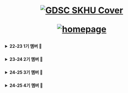 <div align="center">

<h1>
<a href="https://www.gdsc-skhu.com/">
  
<!--![GDSC SKHU Cover](https://github.com/GDSC-SKHU/.github/assets/14046092/1839fc55-f7ec-482d-ac76-e728d2692360) -->
![GDSC SKHU Cover](https://github.com/GDSC-SKHU/.github/blob/main/assets/GDG%20On%20Campus%20-%20Centered.jpg?raw=true)

</a>
<a href="https://www.gdgoc-skhu.com/">

![homepage](https://img.shields.io/badge/homepage-gdgoc--skhu.com-red?style=flat-square)

</a>
</h1>
</div>

<details>

<summary><b>22-23 1기 멤버 🛫</b></summary>

### Lead

| <img src="https://avatars.githubusercontent.com/u/26461307?v=4" width="150px" /> |
| :------------------------------------------------------------------------------: |
|                      [오혜성](https://github.com/hyesungoh)                      |

### Core

| <img src="https://avatars.githubusercontent.com/u/72500673?v=4" width="150px" /> | <img src="https://avatars.githubusercontent.com/u/14046092?v=4" width="150px" /> | <img src="https://avatars.githubusercontent.com/u/57248278?v=4" width="150px" /> | <img src="https://avatars.githubusercontent.com/u/16567811?v=4" width="150px" /> | <img src="https://avatars.githubusercontent.com/u/63100352?v=4" width="150px" /> | <img src="https://avatars.githubusercontent.com/u/37373826?v=4" width="150px" /> |
| :------------------------------------------------------------------------------: | :------------------------------------------------------------------------------: | :------------------------------------------------------------------------------: | :------------------------------------------------------------------------------: | :------------------------------------------------------------------------------: | :------------------------------------------------------------------------------: |
|                       [김하은](https://github.com/hanni66)                       |                      [이한길](https://github.com/hangillee)                      |                       [조성우](https://github.com/vact19)                        |                      [주동석](https://github.com/MojitoBar)                      |                     [한슬희](https://github.com/hanseulhee)                      |                     [한현수](https://github.com/HanHyunsoo)                      |

<details>

<summary><b>Member</b></summary>

| <img src="https://avatars.githubusercontent.com/u/41832151?v=4" width="150px" />  | <img src="https://avatars.githubusercontent.com/u/114795211?v=4" width="150px" /> | <img src="https://avatars.githubusercontent.com/u/58244158?v=4" width="150px" />  | <img src="https://avatars.githubusercontent.com/u/80027082?v=4" width="150px" />  |
| :-------------------------------------------------------------------------------: | :-------------------------------------------------------------------------------: | :-------------------------------------------------------------------------------: | :-------------------------------------------------------------------------------: |
|                        [곽성은](https://github.com/HYEALL)                        |                        [김가현](https://github.com/negul3)                        |                        [김수빈](https://github.com/sub101)                        |                       [김수연](https://github.com/tndusy27)                       |
| <img src="https://avatars.githubusercontent.com/u/114804676?v=4" width="150px" /> | <img src="https://avatars.githubusercontent.com/u/26790710?v=4" width="150px" />  | <img src="https://avatars.githubusercontent.com/u/105630680?v=4" width="150px" /> | <img src="https://avatars.githubusercontent.com/u/80957486?v=4" width="150px" />  |
|                     [김신아](https://github.com/sinamong0620)                     |                      [김유진](https://github.com/yujinkim1)                       |                    [김은총](https://github.com/rltgjqmtkdydwk)                    |                       [김자경](https://github.com/jkkj0414)                       |
| <img src="https://avatars.githubusercontent.com/u/50818389?v=4" width="150px" />  | <img src="https://avatars.githubusercontent.com/u/59411107?v=4" width="150px" />  | <img src="https://avatars.githubusercontent.com/u/101846817?v=4" width="150px" /> | <img src="https://avatars.githubusercontent.com/u/114901417?v=4" width="150px" /> |
|                       [김재관](https://github.com/jaegwans)                       |                       [김효중](https://github.com/khj0426)                        |                      [노욱진](https://github.com/NohWookJin)                      |                      [박신영](https://github.com/ParkSY0919)                      |
| <img src="https://avatars.githubusercontent.com/u/72500795?v=4" width="150px" />  | <img src="https://avatars.githubusercontent.com/u/112539563?v=4" width="150px" /> | <img src="https://avatars.githubusercontent.com/u/107793780?v=4" width="150px" /> | <img src="https://avatars.githubusercontent.com/u/107687216?v=4" width="150px" /> |
|                     [박진희](https://github.com/parkjinhee53)                     |                      [박현렬](https://github.com/devpark435)                      |                     [방예혁](https://github.com/YehyeokBang)                      |                      [백세희](https://github.com/baeksehee)                       |
| <img src="https://avatars.githubusercontent.com/u/80959635?v=4" width="150px" />  | <img src="https://avatars.githubusercontent.com/u/103248892?v=4" width="150px" /> | <img src="https://avatars.githubusercontent.com/u/104067367?v=4" width="150px" /> | <img src="https://avatars.githubusercontent.com/u/102283844?v=4" width="150px" /> |
|                     [서명진](https://github.com/myoungjinseo)                     |                      [왕서희](https://github.com/WangSeohee)                      |                       [이예슬](https://github.com/yeaseul7)                       |                      [이은지](https://github.com/Lee2Eunji)                       |
| <img src="https://avatars.githubusercontent.com/u/63100425?v=4" width="150px" />  | <img src="https://avatars.githubusercontent.com/u/84395062?v=4" width="150px" />  | <img src="https://avatars.githubusercontent.com/u/33426203?v=4" width="150px" />  | <img src="https://avatars.githubusercontent.com/u/72643542?v=4" width="150px" />  |
|                       [이지선](https://github.com/kikingki)                       |                       [이지윤](https://github.com/dd-jiyun)                       |                       [이진우](https://github.com/yeeZinu)                        |                        [이찬균](https://github.com/lgyn10)                        |
| <img src="https://avatars.githubusercontent.com/u/34876989?v=4" width="150px" />  | <img src="https://avatars.githubusercontent.com/u/112856180?v=4" width="150px" /> | <img src="https://avatars.githubusercontent.com/u/101913688?v=4" width="150px" /> | <img src="https://avatars.githubusercontent.com/u/77445491?v=4" width="150px" />  |
|                      [이현복](https://github.com/LEEHYUNBOK)                      |                     [임정연](https://github.com/YimJeongYeon)                     |                        [전유진](https://github.com/yuj2n)                         |                        [전홍영](https://github.com/qwe916)                        |
| <img src="https://avatars.githubusercontent.com/u/38286505?v=4" width="150px" />  | <img src="https://avatars.githubusercontent.com/u/101980750?v=4" width="150px" /> |                                                                                   |                                                                                   |
|                     [최재훈](https://github.com/zoeyourlife)                      |                    [허지영](https://github.com/jiyoungmerong)                     |                                                                                   |

</details>

</details>




###

<!-- 기수 구분 -->

<details>

<summary><b>23-24 2기 멤버 🛫</b></summary>

### Lead

| <img src="https://avatars.githubusercontent.com/u/14046092?v=4" width="150px" /> |
| :------------------------------------------------------------------------------: |
|                      [이한길](https://github.com/hangillee)                      |

### Core

| <img src="https://avatars.githubusercontent.com/u/5338788?v=4" width="150px" /> | <img src="https://avatars.githubusercontent.com/u/46082941?v=4" width="150px" /> | <img src="https://avatars.githubusercontent.com/u/92084974?v=4" width="150px" /> | <img src="https://avatars.githubusercontent.com/u/58465973?v=4" width="150px" /> | <img src="https://avatars.githubusercontent.com/u/107793780?v=4" width="150px" /> | <img src="https://avatars.githubusercontent.com/u/84395062?v=4" width="150px" /> | <img src="https://avatars.githubusercontent.com/u/62700860?v=4" width="150px" /> | <img src="https://avatars.githubusercontent.com/u/155228137?v=4" width="150px" /> | <img src="https://avatars.githubusercontent.com/u/128473266?v=4" width="150px" /> | <img src="https://avatars.githubusercontent.com/u/129731833?v=4" width="150px" /> | <img src="https://avatars.githubusercontent.com/u/107829554?v=4" width="150px" /> |
| :------------------------------------------------------------------------------: | :------------------------------------------------------------------------------: | :------------------------------------------------------------------------------: | :------------------------------------------------------------------------------: | :------------------------------------------------------------------------------: | :------------------------------------------------------------------------------: | :------------------------------------------------------------------------------: | :------------------------------------------------------------------------------: | :------------------------------------------------------------------------------: | :------------------------------------------------------------------------------: | :------------------------------------------------------------------------------: |
|                       [김보규](https://github.com/bg0820)                       |                      [허남규](https://github.com/Zvckaya)                      |                       [이윤하](https://github.com/labyrinth30)                        |                      [이인협](https://github.com/cucumber99)                      |                     [방예혁](https://github.com/YehyeokBang)                      |                     [이지윤](https://github.com/dd-jiyun)                      |                      [인상진](https://github.com/sangjin6439)                      |                      [석진욱](https://github.com/hemlock06)                      |                      [김신희](https://github.com/shinheekim)                      |                      [김희동](https://github.com/Kim-Hui-Dong)                      |                      [류창훈](https://github.com/Ryuchanghoon)                      |

<details>

<summary><b>Member</b></summary>

| <img src="https://github.com/bbggr1209.png" width="150px" />  | <img src="https://github.com/dongkyun0713.png" width="150px" /> | <img src="https://github.com/ksw733.png" width="150px" />  | <img src="https://github.com/yeeun0702.png" width="150px" />  |
| :-------------------------------------------------------------------------------: | :-------------------------------------------------------------------------------: | :-------------------------------------------------------------------------------: | :-------------------------------------------------------------------------------: |
|                        [김나윤](https://github.com/bbggr1209)                        |                        [김동균](https://github.com/dongkyun0713)                        |                        [김석완](https://github.com/ksw733)                        |                       [김예은](https://github.com/yeeun0702)                       |
| <img src="https://github.com/woogym.png" width="150px" /> | <img src="https://github.com/ihwag719.png" width="150px" />  | <img src="https://github.com/sojeong0202.png" width="150px" /> | <img src="https://github.com/Junyeong-An.png" width="150px" />  |
|                     [김우진](https://github.com/woogym)                     |                      [김이화](https://github.com/ihwag719)                       |                    [박소정](https://github.com/sojeong0202)                    |                       [안준영](https://github.com/treaty321)                       |
| <img src="https://github.com/djdongjae.png" width="150px" />  | <img src="https://github.com/Lee-gi-yeun.png" width="150px" />  | <img src="https://github.com/kons2003.png" width="150px" /> | <img src="https://github.com/jjekrrq.png" width="150px" /> |
|                       [오동재](https://github.com/djdongjae)                       |                       [이기연](https://github.com/Lee-gi-yeun)                        |                      [이길수](https://github.com/kons2003)                      |                      [이승창](https://github.com/jjekrrq)                      |
| <img src="https://github.com/Whiterangi.png" width="150px" />  | <img src="https://avatars.githubusercontent.com/u/66254633?v=4" width="150px" /> | <img src="https://github.com/chaiminwoo0223.png" width="150px" /> | <img src="https://github.com/inhooo00.png" width="150px" /> |
|                     [정윤선](https://github.com/Whiterangi)                     |                      [조용현](https://github.com/whdcks2252)                      |                     [최민우](https://github.com/chaiminwoo0223)                      |                      [최인호](https://github.com/inhooo00)                       |
| <img src="https://avatars.githubusercontent.com/u/59731570?v=4" width="150px" />  | <img src="https://avatars.githubusercontent.com/u/143622050?v=4" width="150px" /> | <img src="https://avatars.githubusercontent.com/u/127416437?v=4" width="150px" /> | <img src="https://avatars.githubusercontent.com/u/144992562?v=4" width="150px" /> |
|                     [현진용](https://github.com/zzdh8)                     |                      [남궁혜민](https://github.com/hyeminililo)                      |                       [박석진](https://github.com/KOLPARK)                       |                      [장대영](https://github.com/hururu1234)                       |
| <img src="https://avatars.githubusercontent.com/u/137752726?v=4" width="150px" />  | <img src="https://avatars.githubusercontent.com/u/49172536?v=4" width="150px" />  | <img src="https://avatars.githubusercontent.com/u/145004024?v=4" width="150px" />  | <img src="https://avatars.githubusercontent.com/u/96950198?v=4" width="150px" />  |
|                       [차지용](https://github.com/wldyd2113)                       |                       [김동찬](https://github.com/kdc9050)                       |                       [김영현](https://github.com/202212025)                        |                        [김예린](https://github.com/candy2022)                        |
| <img src="https://avatars.githubusercontent.com/u/101048129?v=4" width="150px" />  | <img src="https://avatars.githubusercontent.com/u/145003970?v=4" width="150px" /> | <img src="https://avatars.githubusercontent.com/u/141125424?v=4" width="150px" /> | <img src="https://avatars.githubusercontent.com/u/144561017?v=4" width="150px" />  |
|                      [김주하](https://github.com/laketree2)                      |                     [박예은](https://github.com/yengniws)                     |                        [박지섭](https://github.com/HarrySeop)                         |                        [이만재](https://github.com/leemanjae02)                        |
| <img src="https://avatars.githubusercontent.com/u/101340482?v=4" width="150px" />  | <img src="https://avatars.githubusercontent.com/u/145003945?v=4" width="150px" /> | <img src="https://avatars.githubusercontent.com/u/113671151?v=4" width="150px" /> | <img src="https://avatars.githubusercontent.com/u/104624583?v=4" width="150px" /> |
|                     [이윤아](https://github.com/Profitah)                      |                    [이인철](https://github.com/dldlscjf123)                     |                    [이지원](https://github.com/jiwonbaby)                     |                    [임민지](https://github.com/tootang09137)                     |
| <img src="https://avatars.githubusercontent.com/u/71975659?v=4" width="150px" />  | <img src="https://avatars.githubusercontent.com/u/40955023?v=4" width="150px" /> |                                                                                   |                                                                                   |
|                     [정우용](https://github.com/keepitmello)                      |                    [주장권](https://github.com/JuJangGwon)                     |                                                                                 |                                                                                 |

</details>

</details>

###

<!-- 기수 구분 -->

<details>

<summary><b>24-25 3기 멤버 🛫</b></summary>

### Lead

| <img src="https://avatars.githubusercontent.com/u/92084974?v=4" width="150px" /> |
| :------------------------------------------------------------------------------: |
|                      [이윤하](https://github.com/labyrinth30)                      |

### Core

| <img src="https://avatars.githubusercontent.com/u/118969993?v=4" width="150px" /> | <img src="https://avatars.githubusercontent.com/u/129029251?v=4" width="150px" /> | <img src="https://avatars.githubusercontent.com/u/134477764?v=4" width="150px" /> | <img src="https://avatars.githubusercontent.com/u/66340263?v=4" width="150px" /> | <img src="https://avatars.githubusercontent.com/u/144561017?v=4" width="150px" /> | <img src="https://avatars.githubusercontent.com/u/177407494?v=4" width="150px" /> | <img src="https://avatars.githubusercontent.com/u/143622050?v=4" width="150px" /> | <img src="https://avatars.githubusercontent.com/u/149747124?v=4" width="150px"/> | <img src="https://avatars.githubusercontent.com/u/155814933?v=4" width="150px" /> | <img src="https://avatars.githubusercontent.com/u/150573263?v=4" width="150px" /> | <img src="https://avatars.githubusercontent.com/u/149489885?v=4" width="150px" /> |
| :------------------------------------------------------------------------------: | :------------------------------------------------------------------------------: | :------------------------------------------------------------------------------: | :------------------------------------------------------------------------------: | :------------------------------------------------------------------------------: | :------------------------------------------------------------------------------: | :------------------------------------------------------------------------------: | :------------------------------------------------------------------------------: | :------------------------------------------------------------------------------: | :------------------------------------------------------------------------------: | :------------------------------------------------------------------------------: |
|                       [김우진](https://github.com/woogym)                       |                      [최인호](https://github.com/inhooo00)                      |                       [김동균](https://github.com/dongkyun0713)                        |                      [김준](https://github.com/kjoon418)                      |                     [이만재](https://github.com/leemanjae02)                      |                     [김수인](https://github.com/KimSooIn0302)                      |                      [남궁혜민](https://github.com/hyeminililo)                      |                      [김보정](https://github.com/Bojungk)                      |                      [서해근](https://github.com/Harryseo99)                      |                      [김규빈](https://github.com/bbikgu)                      |                      [이상민](https://github.com/SangMin4973)                      |

<details>

<summary><b>Member</b></summary>

| <img src="https://avatars.githubusercontent.com/u/38293268?v=4" width="150px" />  | <img src="https://avatars.githubusercontent.com/u/62712225?v=4" width="150px" /> | <img src="https://avatars.githubusercontent.com/u/79650116?v=4" width="150px" />  | <img src="https://avatars.githubusercontent.com/u/80556843?v=4" width="150px" />  |
| :-------------------------------------------------------------------------------: | :-------------------------------------------------------------------------------: | :-------------------------------------------------------------------------------: | :-------------------------------------------------------------------------------: |
|                        [김태우](https://github.com/TwooTwoo)                        |                        [김산호](https://github.com/coral0723)                        |                        [박대경](https://github.com/ggok0265)                        |                       [박수진](https://github.com/k-loopy)                       |
| <img src="https://github.com/junseok0304.png" width="150px" /> | <img src="https://github.com/staralstjr.png" width="150px" />  | <img src="https://github.com/choi-day.png" width="150px" /> | <img src="https://github.com/seun0123.png" width="150px" />  |
|                     [윤준석](https://github.com/junseok0304)                     |                      [권민석](https://github.com/staralstjr)                       |                    [최다연](https://github.com/choi-day)                    |                       [박세은](https://github.com/seun0123)                       |
| <img src="https://github.com/SongMarker.png" width="150px" />  | <img src="https://github.com/Ryuchanghoon.png" width="150px" />  | <img src="https://github.com/kimjion2020.png" width="150px" /> | <img src="https://github.com/jihoo2002.png" width="150px" /> |
|                       [송인석](https://github.com/SongMarker)                       |                       [류창훈](https://github.com/Ryuchanghoon)                        |                      [김지온](https://github.com/kimjion2020)                      |                      [권지후](https://github.com/jihoo2002)                      |
| <img src="https://github.com/borntocode2.png" width="150px" />  | <img src="https://github.com/bomin0214.png" width="150px" /> | <img src="https://github.com/JOE12037.png" width="150px" /> | <img src="https://github.com/KiwoongKim-1227.png" width="150px" /> |
|                     [정상화](https://github.com/borntocode2)                     |                      [김보민](https://github.com/bomin0214)                      |                     [조민영](https://github.com/JOE12037)                      |                      [김기웅](https://github.com/KiwoongKim-1227)                       |
| <img src="https://github.com/snakegreen1.png" width="150px" />  | <img src="https://github.com/wandk2.png" width="150px" /> | <img src="https://github.com/whdbtjd.png" width="150px" /> | <img src="https://github.com/gidalyoung.png" width="150px" /> |
|                     [윤미래](https://github.com/snakegreen1)                     |                      [채경완](https://github.com/wandk2)                      |                       [조유성](https://github.com/whdbtjd)                       |                      [이하늘](https://github.com/gidalyoung)                       |
| <img src="https://github.com/hyeonji44.png" width="150px" />  | <img src="https://github.com/kyungbiin.png" width="150px" />  | <img src="https://github.com/ByeongJu-Jeon.png" width="150px" />  | <img src="https://github.com/JeongBeanHyun.png" width="150px" />  |
|                       [주현지](https://github.com/hyeonji44)                       |                       [어경빈](https://github.com/kyungbiin)                       |                       [전병주](https://github.com/ByeongJu-Jeon)                        |                        [현정빈](https://github.com/JeongBeanHyun)                        |
| <img src="https://github.com/JeongBeanHyun.png" width="150px" />  | <img src="https://github.com/hongdabomi.png" width="150px" /> | <img src="https://github.com/misokk.png" width="150px" /> | <img src="https://github.com/rimedang.png" width="150px" />  |
|                      [이석환](https://github.com/seok1213)                      |                     [홍다보미](https://github.com/hongdabomi)                     |                        [강미소](https://github.com/misokk)                         |                        [이아림](https://github.com/rimedang)                        |
| <img src="https://github.com/tto-oy.png" width="150px" />  | <img src="https://github.com/haeunsong.png" width="150px" /> | <img src="https://github.com/Kojisu.png" width="150px" /> | <img src="https://github.com/sonamulovebunny.png" width="150px" /> |
|                     [이솔](https://github.com/tto-oy)                      |                    [송하은](https://github.com/haeunsong)                     |                    [고지수](https://github.com/Kojisu)                     |                    [임예솔](https://github.com/sonamulovebunny)                     |
| <img src="https://github.com/Kojisu.png" width="150px" />  | <img src="https://github.com/myllli.png" width="150px" /> |       <img src="https://github.com/ChoJeongHyeon.png" width="150px" />                                                                                |                                                                               |
|                     [최인석](https://github.com/asdfzd)                      |                    [이민용](https://github.com/myllli)                     |     [조정현](https://github.com.ChoJeongHyeon)                                                                            |                                                                                 |

</details>

</details>

### 

<!-- 기수 구분, 여기서 부터 4th GDGoC -->

<details>

<summary><b>24-25 4기 멤버 🌟</b></summary>

### Lead (A.K.A Organizer) 2

| <img src="https://avatars.githubusercontent.com/u/83647215?v=4" width="150px" /> | <img src="https://avatars.githubusercontent.com/u/66340263?v=4" width="150px" /> |
| :------------------------------------------------------------------------------: | :----------------------------------------------------------------------------: |
|                  [윤준석](https://github.com/junseok0304)                   |                  [김준](https://github.com/kjoon418)                   |

### Core 9

| <img src="https://github.com/jihoo2002.png" width="150px" /> | <img src="https://github.com/bomin0214.png" width="150px" /> | <img src="https://github.com/TwooTwoo.png" width="150px" /> | <img src="https://github.com/ggok0265.png" width="150px" /> | <img src="https://github.com/iamseoyoung.png" width="150px" /> | <img src="https://github.com/tto-oy.png" width="150px" /> | <img src="https://github.com/hyeonji44.png" width="150px" /> | <img src="https://github.com/Han6262.png" width="150px" /> | <img src="https://github.com/ten0213.png" width="150px" /> |
| :----------------------------------------------------------: | :----------------------------------------------------------: | :----------------------------------------------------------: | :----------------------------------------------------------: | :-------------------------------------------------------------: | :------------------------------------------------------: | :-----------------------------------------------------------: | :---------------------------------------------------------: | :---------------------------------------------------------: |
|           [권지후](https://github.com/jihoo2002)            |           [김보민](https://github.com/bomin0214)            |           [김태우](https://github.com/TwooTwoo)            |           [박대경](https://github.com/ggok0265)            |            [이서영](https://github.com/iamseoyoung)            |              [이솔](https://github.com/tto-oy)              |            [주현지](https://github.com/hyeonji44)            |           [한시연](https://github.com/Han6262)           |            [황재현](https://github.com/ten0213)            |

<details>
<summary><b>Member 38</b></summary>

| <img src="https://github.com/min-j208.png" width="150px" /> | <img src="https://github.com/woohyuk0428.png" width="150px" /> | <img src="https://github.com/bbikgu.png" width="150px" /> | <img src="https://github.com/KiwoongKim-1227.png" width="150px" /> |
| :--: | :--: | :--: | :--: |
| [강민정](https://github.com/min-j208) | [강우혁](https://github.com/woohyuk0428) | [김규빈](https://github.com/bbikgu) | [김기웅](https://github.com/KiwoongKim-1227) |

| <img src="https://github.com/fs6-kde.png" width="150px" /> | <img src="https://github.com/Yangyangwookun.png" width="150px" /> | <img src="https://github.com/seokhawn01.png" width="150px" /> | <img src="https://github.com/kimsoenho.png" width="150px" /> |
| :--: | :--: | :--: | :--: |
| [김다은](https://github.com/fs6-kde) | [김서빈](https://github.com/Yangyangwookun) | [김석환](https://github.com/seokhawn01) | [김선호](https://github.com/kimsoenho) |

| <img src="https://github.com/Eo-yeon.png" width="150px" /> | <img src="https://github.com/tomjerry0128.png" width="150px" /> | <img src="https://github.com/Dumbell500.png" width="150px" /> | <img src="https://github.com/hsolmoon.png" width="150px" /> |
| :--: | :--: | :--: | :--: |
| [김어연](https://github.com/Eo-yeon) | [김태희](https://github.com/tomjerry0128) | [김한민](https://github.com/Dumbell500) | [문해솔](https://github.com/hsolmoon) |

| <img src="https://github.com/sssu0926.png" width="150px" /> | <img src="https://github.com/DysutopianQ.png" width="150px" /> | <img src="https://github.com/yeonja23.png" width="150px" /> | <img src="https://github.com/parkyumee.png" width="150px" /> |
| :--: | :--: | :--: | :--: |
| [박수빈](https://github.com/sssu0926) | [송은서](https://github.com/DysutopianQ) | [박연지](https://github.com/yeonja23) | [박유미](https://github.com/parkyumee) |

| <img src="https://github.com/juwon154.png" width="150px" /> | <img src="https://github.com/ujini7833-droid.png" width="150px" /> | <img src="https://github.com/seokangho5062.png" width="150px" /> | <img src="https://github.com/Yeonheejae.png" width="150px" /> |
| :--: | :--: | :--: | :--: |
| [박주원](https://github.com/juwon154) | [배유진](https://github.com/ujini7833-droid) | [서강호](https://github.com/seokangho5062) | [연희재](https://github.com/Yeonheejae) |

| <img src="https://github.com/Mean55.png" width="150px" /> | <img src="https://github.com/dlwns1221.png" width="150px" /> | <img src="https://github.com/wndo248.png" width="150px" /> | <img src="https://github.com/Lylih-Azlom.png" width="150px" /> |
| :--: | :--: | :--: | :--: |
| [오민석](https://github.com/Mean55) | [유이준](https://github.com/dlwns1221) | [윤주애](https://github.com/wndo248) | [이강현](https://github.com/Lylih-Azlom) |

| <img src="https://github.com/Bohyeon35.png" width="150px" /> | <img src="https://github.com/jjekrrq.png" width="150px" /> | <img src="https://github.com/0xwb7.png" width="150px" /> | <img src="https://github.com/leehyorin8.png" width="150px" /> |
| :--: | :--: | :--: | :--: |
| [이보현](https://github.com/Bohyeon35) | [이승창](https://github.com/jjekrrq) | [이우빈](https://github.com/0xwb7) | [이효린](https://github.com/leehyorin8) |

| <img src="https://github.com/Jeoksaelim.png" width="150px" /> | <img src="https://github.com/JeongHyck06.png" width="150px" /> | <img src="https://github.com/knm07071-eng.png" width="150px" /> | <img src="https://github.com/sbin0509-blip.png" width="150px" /> |
| :--: | :--: | :--: | :--: |
| [임은정](https://github.com/Jeoksaelim) | [임정혁](https://github.com/JeongHyck06) | [정유빈](https://github.com/knm07071-eng) | [최석빈](https://github.com/sbin0509-blip) |

| <img src="https://github.com/TERAN44.png" width="150px" /> | <img src="https://github.com/yerim125.png" width="150px" /> | <img src="https://github.com/totostudent.png" width="150px" /> | <img src="https://github.com/nmmn1004.png" width="150px" /> |
| :--: | :--: | :--: | :--: |
| [최시우](https://github.com/TERAN44) | [최예림](https://github.com/yerim125) | [최유라](https://github.com/totostudent) | [최준혁](https://github.com/nmmn1004) |

| <img src="https://github.com/H-WooChan.png" width="150px" /> | <img src="https://github.com/hdo91658125-bot.png" width="150px" /> |  |  |
| :--: | :--: | :--: | :--: |
| [허우찬](https://github.com/H-WooChan) | [함다온](https://github.com/hdo91658125-bot) |  |  |

</details>
